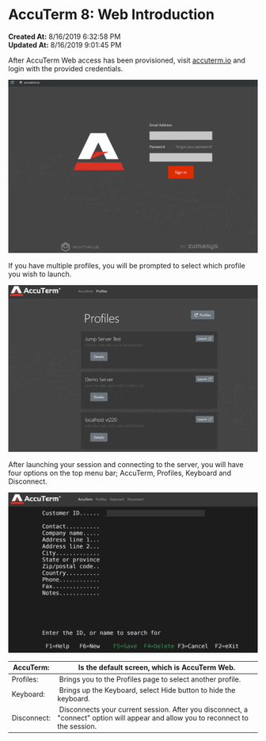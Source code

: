 # AccuTerm 8: Web Introduction

**Created At:** 8/16/2019 6:32:58 PM  
**Updated At:** 8/16/2019 9:01:45 PM  




After AccuTerm Web access has been provisioned, visit [accuterm.io](https://accuterm.io) and login with the provided credentials.



![](./1565980458912-1565980458912.png)



If you have multiple profiles, you will be prompted to select which profile you wish to launch.

![](./1565988877515-1565988877515.png)

After launching your session and connecting to the server, you will have four options on the top menu bar; AccuTerm, Profiles, Keyboard and Disconnect.

![](./1565989048083-1565989048083.png)


| AccuTerm: |  Is the default screen, which is AccuTerm Web. |
| --- | --- |
| Profiles: |  Brings you to the Profiles page to select another profile. |
| Keyboard: |  Brings up the Keyboard, select Hide button to hide the keyboard. |
| Disconnect: |  Disconnects your current session. After you disconnect, a "connect" option will appear and allow you to reconnect to the session. |

